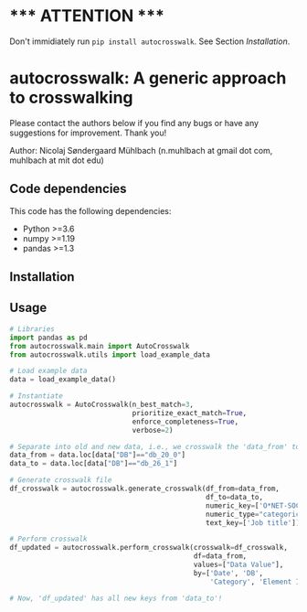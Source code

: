 
# *** ATTENTION ***
Don't immidiately run `pip install autocrosswalk`. See Section _Installation_.

# autocrosswalk: A generic approach to crosswalking

Please contact the authors below if you find any bugs or have any suggestions for improvement. Thank you!

Author: Nicolaj Søndergaard Mühlbach (n.muhlbach at gmail dot com, muhlbach at mit dot edu) 

## Code dependencies
This code has the following dependencies:

- Python >=3.6
- numpy >=1.19
- pandas >=1.3

## Installation

## Usage

```python
# Libraries
import pandas as pd
from autocrosswalk.main import AutoCrosswalk
from autocrosswalk.utils import load_example_data

# Load example data
data = load_example_data()

# Instantiate
autocrosswalk = AutoCrosswalk(n_best_match=3,
                              prioritize_exact_match=True,
                              enforce_completeness=True,
                              verbose=2)

# Separate into old and new data, i.e., we crosswalk the 'data_from' to 'data_to' 
data_from = data.loc[data["DB"]=="db_20_0"]
data_to = data.loc[data["DB"]=="db_26_1"]

# Generate crosswalk file
df_crosswalk = autocrosswalk.generate_crosswalk(df_from=data_from,
                                                df_to=data_to,
                                                numeric_key=['O*NET-SOC Code'],
                                                numeric_type="categorical",
                                                text_key=['Job title'])

# Perform crosswalk
df_updated = autocrosswalk.perform_crosswalk(crosswalk=df_crosswalk,
                                             df=data_from,
                                             values=["Data Value"],
                                             by=['Date', 'DB',
                                                 'Category', 'Element ID', 'Element Name','Element description', 'Job description'])

# Now, 'df_updated' has all new keys from 'data_to'!
```
<!-- ## Example
We provide an example script in `demo.py`. -->
